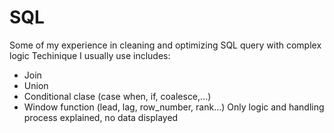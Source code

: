 # SQL
Some of my experience in cleaning and optimizing SQL query with complex logic
Techinique I usually use includes:
- Join
- Union
- Conditional clase (case when, if, coalesce,...)
- Window function (lead, lag, row_number, rank...)
Only logic and handling process explained, no data displayed
